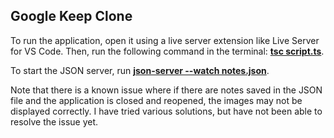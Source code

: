 <h2>Google Keep Clone</h2>

To run the application, open it using a live server extension like Live Server for VS Code. Then, run the following command in the terminal: <u><b>tsc script.ts</b></u>.

To start the JSON server, run <u><b>json-server --watch notes.json</b></u>.

Note that there is a known issue where if there are notes saved in the JSON file and the application is closed and reopened, the images may not be displayed correctly. I have tried various solutions, but have not been able to resolve the issue yet.

